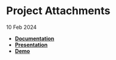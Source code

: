 # Project Attachments
10 Feb 2024
<br>

<ul>
    <li>
        <a href="https://drive.google.com/file/d/1viAL6ubCRpHsS0EZxTdIcLKf6sT3Vc0z/view?usp=share_link"><strong>Documentation</strong></a>
    </li>
    <li>
        <a href="https://docs.google.com/presentation/d/1ObZSHmnvSJWjsLFx-TVjscUFPK15cD3R/edit?usp=share_link&ouid=103888880321353361031&rtpof=true&sd=true"><strong>Presentation</strong></a>
    </li>
    <li>
        <a href="https://drive.google.com/file/d/1Rxj16ofpqnMw6id7EvjhBy0Zba870d8K/view?usp=share_link"><strong>Demo</strong></a>
    </li>
</ul>

